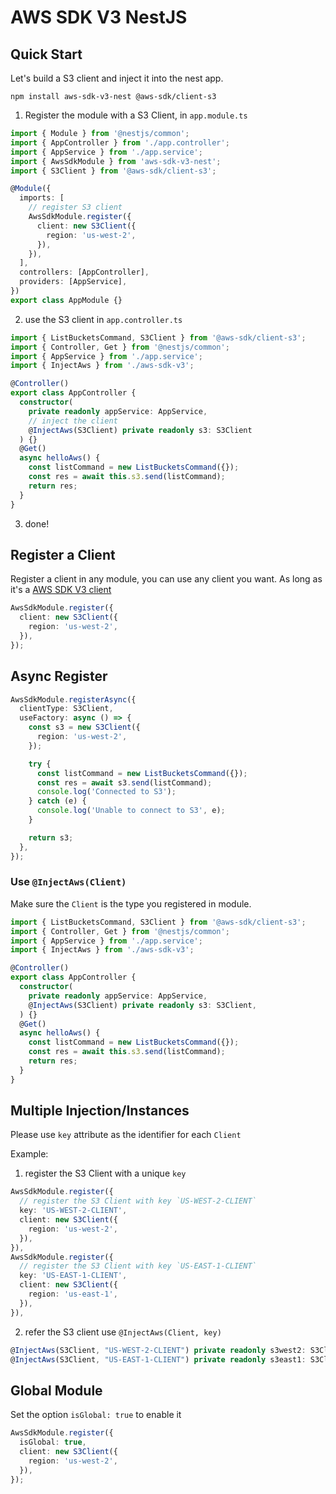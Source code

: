 # AWS SDK V3 NestJS

## Quick Start

Let's build a S3 client and inject it into the nest app.

```
npm install aws-sdk-v3-nest @aws-sdk/client-s3
```

1. Register the module with a S3 Client, in `app.module.ts`

```ts
import { Module } from '@nestjs/common';
import { AppController } from './app.controller';
import { AppService } from './app.service';
import { AwsSdkModule } from 'aws-sdk-v3-nest';
import { S3Client } from '@aws-sdk/client-s3';

@Module({
  imports: [
    // register S3 client
    AwsSdkModule.register({
      client: new S3Client({
        region: 'us-west-2',
      }),
    }),
  ],
  controllers: [AppController],
  providers: [AppService],
})
export class AppModule {}
```

2. use the S3 client in `app.controller.ts`

```ts
import { ListBucketsCommand, S3Client } from '@aws-sdk/client-s3';
import { Controller, Get } from '@nestjs/common';
import { AppService } from './app.service';
import { InjectAws } from './aws-sdk-v3';

@Controller()
export class AppController {
  constructor(
    private readonly appService: AppService,
    // inject the client
    @InjectAws(S3Client) private readonly s3: S3Client 
  ) {}
  @Get()
  async helloAws() {
    const listCommand = new ListBucketsCommand({});
    const res = await this.s3.send(listCommand);
    return res;
  }
}
```

3. done!

## Register a Client

Register a client in any module, you can use any client you want. As long as it's a [AWS SDK V3 client](https://docs.aws.amazon.com/AWSJavaScriptSDK/v3/latest/index.html)

```ts
AwsSdkModule.register({
  client: new S3Client({
    region: 'us-west-2',
  }),
});
```


## Async Register

```ts
AwsSdkModule.registerAsync({
  clientType: S3Client,
  useFactory: async () => {
    const s3 = new S3Client({
      region: 'us-west-2',
    });

    try {
      const listCommand = new ListBucketsCommand({});
      const res = await s3.send(listCommand);
      console.log('Connected to S3');
    } catch (e) {
      console.log('Unable to connect to S3', e);
    }

    return s3;
  },
});
```

### Use `@InjectAws(Client)`

Make sure the `Client` is the type you registered in module.
```ts
import { ListBucketsCommand, S3Client } from '@aws-sdk/client-s3';
import { Controller, Get } from '@nestjs/common';
import { AppService } from './app.service';
import { InjectAws } from './aws-sdk-v3';

@Controller()
export class AppController {
  constructor(
    private readonly appService: AppService,
    @InjectAws(S3Client) private readonly s3: S3Client,
  ) {}
  @Get()
  async helloAws() {
    const listCommand = new ListBucketsCommand({});
    const res = await this.s3.send(listCommand);
    return res;
  }
}
```


## Multiple Injection/Instances

Please use `key` attribute as the identifier for each `Client`

Example: 
1. register the S3 Client with a unique `key `
```ts
AwsSdkModule.register({
  // register the S3 Client with key `US-WEST-2-CLIENT`
  key: 'US-WEST-2-CLIENT',
  client: new S3Client({
    region: 'us-west-2',
  }),
}),
AwsSdkModule.register({
  // register the S3 Client with key `US-EAST-1-CLIENT`
  key: 'US-EAST-1-CLIENT',
  client: new S3Client({
    region: 'us-east-1',
  }),
}),
```

2. refer the S3 client use `@InjectAws(Client, key)`
```ts
@InjectAws(S3Client, "US-WEST-2-CLIENT") private readonly s3west2: S3Client,
@InjectAws(S3Client, "US-EAST-1-CLIENT") private readonly s3east1: S3Client,
```

## Global Module

Set the option `isGlobal: true` to enable it

```ts
AwsSdkModule.register({
  isGlobal: true,
  client: new S3Client({
    region: 'us-west-2',
  }),
});
```
